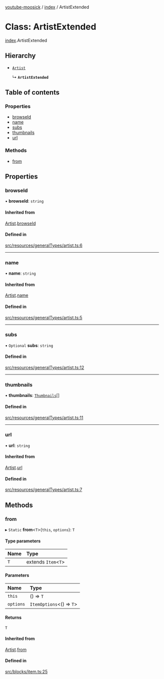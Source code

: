 [youtube-moosick](../README.md) / [index](../modules/index.md) / ArtistExtended

# Class: ArtistExtended

[index](../modules/index.md).ArtistExtended

## Hierarchy

- [`Artist`](index.Artist.md)

  ↳ **`ArtistExtended`**

## Table of contents

### Properties

- [browseId](index.ArtistExtended.md#browseid)
- [name](index.ArtistExtended.md#name)
- [subs](index.ArtistExtended.md#subs)
- [thumbnails](index.ArtistExtended.md#thumbnails)
- [url](index.ArtistExtended.md#url)

### Methods

- [from](index.ArtistExtended.md#from)

## Properties

### browseId

• **browseId**: `string`

#### Inherited from

[Artist](index.Artist.md).[browseId](index.Artist.md#browseid)

#### Defined in

[src/resources/generalTypes/artist.ts:6](https://github.com/EvasiveXkiller/youtube-moosick/blob/78493f9/src/resources/generalTypes/artist.ts#L6)

___

### name

• **name**: `string`

#### Inherited from

[Artist](index.Artist.md).[name](index.Artist.md#name)

#### Defined in

[src/resources/generalTypes/artist.ts:5](https://github.com/EvasiveXkiller/youtube-moosick/blob/78493f9/src/resources/generalTypes/artist.ts#L5)

___

### subs

• `Optional` **subs**: `string`

#### Defined in

[src/resources/generalTypes/artist.ts:12](https://github.com/EvasiveXkiller/youtube-moosick/blob/78493f9/src/resources/generalTypes/artist.ts#L12)

___

### thumbnails

• **thumbnails**: [`Thumbnails`](index.Thumbnails.md)[]

#### Defined in

[src/resources/generalTypes/artist.ts:11](https://github.com/EvasiveXkiller/youtube-moosick/blob/78493f9/src/resources/generalTypes/artist.ts#L11)

___

### url

• **url**: `string`

#### Inherited from

[Artist](index.Artist.md).[url](index.Artist.md#url)

#### Defined in

[src/resources/generalTypes/artist.ts:7](https://github.com/EvasiveXkiller/youtube-moosick/blob/78493f9/src/resources/generalTypes/artist.ts#L7)

## Methods

### from

▸ `Static` **from**<`T`\>(`this`, `options`): `T`

#### Type parameters

| Name | Type |
| :------ | :------ |
| `T` | extends `Item`<`T`\> |

#### Parameters

| Name | Type |
| :------ | :------ |
| `this` | () => `T` |
| `options` | `ItemOptions`<() => `T`\> |

#### Returns

`T`

#### Inherited from

[Artist](index.Artist.md).[from](index.Artist.md#from)

#### Defined in

[src/blocks/item.ts:25](https://github.com/EvasiveXkiller/youtube-moosick/blob/78493f9/src/blocks/item.ts#L25)
